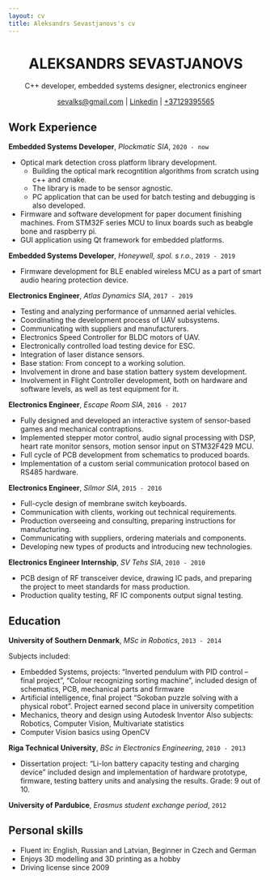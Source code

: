 ```yaml
---
layout: cv
title: Aleksandrs Sevastjanovs's cv
---
```

<div align="center">
  <h1>ALEKSANDRS SEVASTJANOVS</h1>
  <p>C++ developer, embedded systems designer, electronics engineer</p>
</div>

<div id="webaddress", align="center">
<a href="sevalks@gmail.com">sevalks@gmail.com</a>
| <a href="https://www.linkedin.com/in/aleksandrs-sevastjanovs-1b5b6681/">Linkedin</a>
| <a href="+37129395565">+37129395565</a>
</div> 


## Work Experience

__Embedded Systems Developer__,
_Plockmatic SIA_,
`2020 - now`
- Optical mark detection cross platform library development.
    - Building the optical mark recogntition algorithms from scratch using c++ and cmake.
    - The library is made to be sensor agnostic.
    - PC application that can be used for batch testing and debugging is also developed.
- Firmware and software development for paper document finishing machines. From STM32F series MCU to linux boards such as beabgle bone and raspberry pi.
- GUI application using Qt framework for embedded platforms.

__Embedded Systems Developer__,
_Honeywell, spol. s r.o._,
`2019 - 2019`

- Firmware development for BLE enabled wireless MCU as a part of smart audio hearing protection device.

__Electronics Engineer__,
_Atlas Dynamics SIA_,
`2017 - 2019`

- Testing and analyzing performance of unmanned aerial vehicles.
- Coordinating the development process of UAV subsystems.
- Communicating with suppliers and manufacturers.
- Electronics Speed Controller for BLDC motors of UAV.
- Electronically controlled load testing device for ESC.
- Integration of laser distance sensors.
- Base station: From concept to a working solution.
- Involvement in drone and base station battery system development.
- Involvement in Flight Controller development, both on hardware and software levels, as well as test equipment for it.

__Electronics Engineer__,
_Escape Room SIA_,
`2016 - 2017`

- Fully designed and developed an interactive system of sensor-based games and mechanical contraptions.
- Implemented stepper motor control, audio signal processing with DSP, heart rate monitor sensors, motion sensor input on STM32F429 MCU.
- Full cycle of PCB development from schematics to produced boards.
- Implementation of a custom serial communication protocol based on RS485 hardware.

__Electronics Engineer__,
_Silmor SIA_,
`2015 - 2016`

- Full-cycle design of membrane switch keyboards.
- Communication with clients, working out technical requirements.
- Production overseeing and consulting, preparing instructions for manufacturing.
- Communicating with suppliers, ordering materials and components.
- Developing new types of products and introducing new technologies.

__Electronics Engineer Internship__,
_SV Tehs SIA_,
`2010 - 2010`

- PCB design of RF transceiver device, drawing IC pads, and preparing the project to meet standards for mass production.
- Production quality testing, RF IC components output signal testing.

## Education

__University of Southern Denmark__,
_MSc in Robotics_,
`2013 - 2014`

Subjects included:
-	Embedded Systems, projects: “Inverted pendulum with PID control – final project”, “Colour recognizing sorting machine”, included design of schematics, PCB, mechanical parts and firmware
-	Artificial intelligence, final project “Sokoban puzzle solving with a physical robot”. Project earned second place in university competition
-	Mechanics, theory and design using Autodesk Inventor
Also subjects: Robotics, Computer Vision, Multivariate statistics
- Computer Vision basics using OpenCV


__Riga Technical University__,
_BSc in Electronics Engineering_,
`2010 - 2013`
- Dissertation project:  “Li-Ion battery capacity testing and charging device” included design and implementation of hardware prototype, firmware, testing battery units and analysing the results. Grade: 9 out of 10.

__University of Pardubice__,
_Erasmus student exchange period_,
`2012`


## Personal skills

-	Fluent in: English, Russian and Latvian, Beginner in Czech and German
-	Enjoys 3D modelling and 3D printing as a hobby
-	Driving license since 2009


<!-- ### Footer

Last updated: May 2013 -->


